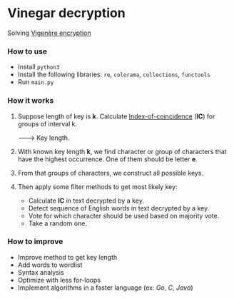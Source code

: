 # Vinegar decryption

Solving [Vigenère encryption](https://en.wikipedia.org/wiki/Vigen%C3%A8re_cipher])

### How to use

* Install `python3`
* Install the following libraries: `re`, `colorama`, `collections`, `functools`
* Run `main.py`

### How it works

1. Suppose length of key is __k__. Calculate [Index-of-coincidence](https://en.wikipedia.org/wiki/Index_of_coincidence) (__IC__) for groups of interval k.

    ---> Key length.

2. With known key length __k__, we find character or group of characters that have the highest occurrence. One of them should be letter __e__.
    
3. From that groups of characters, we construct all possible keys.

4. Then apply some filter methods to get most likely key:

    * Calculate __IC__ in text decrypted by a key.
    * Detect sequence of English words in text decrypted by a key.
    * Vote for which character should be used based on majority vote.
    * Take a random one.

### How to improve

* Improve method to get key length
* Add words to wordlist
* Syntax analysis
* Optimize with less for-loops
* Implement algorithms in a faster language (ex: _Go_, _C_, _Java_)